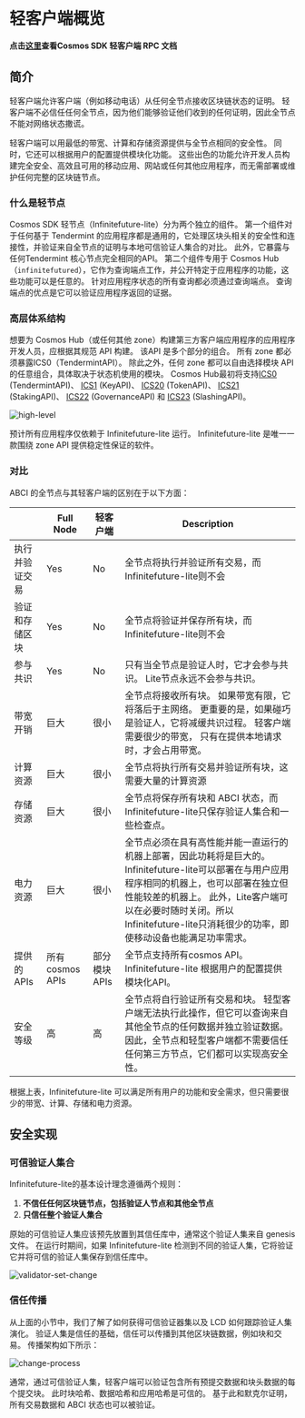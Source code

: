 # 轻客户端概览

**点击[这里](https://cosmos.network/rpc/)查看Cosmos SDK 轻客户端 RPC 文档**

## 简介

轻客户端允许客户端（例如移动电话）从任何全节点接收区块链状态的证明。 轻客户端不必信任任何全节点，因为他们能够验证他们收到的任何证明，因此全节点不能对网络状态撒谎。

轻客户端可以用最低的带宽、计算和存储资源提供与全节点相同的安全性。 同时，它还可以根据用户的配置提供模块化功能。 这些出色的功能允许开发人员构建完全安全、高效且可用的移动应用、网站或任何其他应用程序，而无需部署或维护任何完整的区块链节点。

### 什么是轻节点

Cosmos SDK 轻节点（Infinitefuture-lite）分为两个独立的组件。 第一个组件对于任何基于 Tendermint 的应用程序都是通用的，它处理区块头相关的安全性和连接性，并验证来自全节点的证明与本地可信验证人集合的对比。 此外，它暴露与任何Tendermint 核心节点完全相同的API。 第二个组件专用于 Cosmos Hub（`infinitefutured`），它作为查询端点工作，并公开特定于应用程序的功能，这些功能可以是任意的。 针对应用程序状态的所有查询都必须通过查询端点。 查询端点的优点是它可以验证应用程序返回的证据。

### 高层体系结构

想要为 Cosmos Hub（或任何其他 zone）构建第三方客户端应用程序的应用程序开发人员，应根据其规范 API 构建。 该API 是多个部分的组合。 所有 zone 都必须暴露ICS0（TendermintAPI）。 除此之外，任何 zone 都可以自由选择模块 API的任意组合，具体取决于状态机使用的模块。 Cosmos Hub最初将支持[ICS0](https://cosmos.network/rpc/#/ICS0) (TendermintAPI)、 [ICS1](https://cosmos.network/rpc/#/ICS1) (KeyAPI)、 [ICS20](https://cosmos.network/rpc/#/ICS20) (TokenAPI)、 [ICS21](https://cosmos.network/rpc/#/ICS21) (StakingAPI)、 [ICS22](https://cosmos.network/rpc/#/ICS22) (GovernanceAPI) 和 [ICS23](https://cosmos.network/rpc/#/ICS23) (SlashingAPI)。

![high-level](../../../../clients/lite/pics/high-level.png)

预计所有应用程序仅依赖于 Infinitefuture-lite 运行。 Infinitefuture-lite 是唯一一款围绕 zone API 提供稳定性保证的软件。

### 对比

ABCI 的全节点与其轻客户端的区别在于以下方面：

|                                 | Full Node       | 轻客户端      | Description                                                  |
| ------------------------------- | --------------- | ------------- | ------------------------------------------------------------ |
| 执行并验证交易 | Yes             | No            | 全节点将执行并验证所有交易，而Infinitefuture-lite则不会              |
| 验证和存储区块          | Yes             | No            | 全节点将验证并保存所有块，而Infinitefuture-lite则不会                |
| 参与共识           | Yes             | No            | 只有当全节点是验证人时，它才会参与共识。 Lite节点永远不会参与共识。 |
| 带宽开销                  | 巨大            | 很小          | 全节点将接收所有块。 如果带宽有限，它将落后于主网络。 更重要的是，如果碰巧是验证人，它将减缓共识过程。 轻客户端需要很少的带宽， 只有在提供本地请求时，才会占用带宽。 |
| 计算资源              | 巨大            | 很小          | 全节点将执行所有交易并验证所有块，这需要大量的计算资源     |
| 存储资源                        | 巨大            | 很小          | 全节点将保存所有块和 ABCI 状态，而Infinitefuture-lite只保存验证人集合和一些检查点。 |
| 电力资源                  | 巨大            | 很小          | 全节点必须在具有高性能并能一直运行的机器上部署，因此功耗将是巨大的。 Infinitefuture-lite可以部署在与用户应用程序相同的机器上，也可以部署在独立但性能较差的机器上。 此外，Lite客户端可以在必要时随时关闭。所以Infinitefuture-lite只消耗很少的功率，即使移动设备也能满足功率需求。 |
| 提供的 APIs                     | 所有cosmos APIs | 部分模块 APIs | 全节点支持所有cosmos API。 Infinitefuture-lite 根据用户的配置提供模块化API。 |
| 安全等级                   | 高              | 高            | 全节点将自行验证所有交易和块。 轻型客户端无法执行此操作，但它可以查询来自其他全节点的任何数据并独立验证数据。 因此，全节点和轻型客户端都不需要信任任何第三方节点，它们都可以实现高安全性。 |

根据上表，Infinitefuture-lite 可以满足所有用户的功能和安全需求，但只需要很少的带宽、计算、存储和电力资源。

## 安全实现

### 可信验证人集合

Infinitefuture-lite的基本设计理念遵循两个规则：

1. **不信任任何区块链节点，包括验证人节点和其他全节点**
2. **只信任整个验证人集合**

原始的可信验证人集应该预先放置到其信任库中，通常这个验证人集来自 genesis 文件。 在运行时期间，如果 Infinitefuture-lite 检测到不同的验证人集，它将验证它并将可信的验证人集保存到信任库中。

![validator-set-change](../../../../clients/lite/pics/validatorSetChange.png)

### 信任传播

从上面的小节中，我们了解了如何获得可信验证器集以及 LCD 如何跟踪验证人集演化。 验证人集是信任的基础，信任可以传播到其他区块链数据，例如块和交易。 传播架构如下所示：

![change-process](../../../../clients/lite/pics/trustPropagate.png)

通常，通过可信验证人集，轻客户端可以验证包含所有预提交数据和块头数据的每个提交块。 此时块哈希、数据哈希和应用哈希是可信的。 基于此和默克尔证明，所有交易数据和 ABCI 状态也可以被验证。